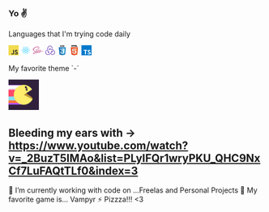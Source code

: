 ### Yo ✌



 Languages that I'm trying code daily

<code><img height="20" src="https://raw.githubusercontent.com/github/explore/80688e429a7d4ef2fca1e82350fe8e3517d3494d/topics/javascript/javascript.png"></code>
<code><img height="20" src="https://raw.githubusercontent.com/github/explore/80688e429a7d4ef2fca1e82350fe8e3517d3494d/topics/react/react.png"></code>
<code><img height="20" src="https://raw.githubusercontent.com/github/explore/80688e429a7d4ef2fca1e82350fe8e3517d3494d/topics/sass/sass.png"></code>
<code><img height="20" src="https://raw.githubusercontent.com/github/explore/80688e429a7d4ef2fca1e82350fe8e3517d3494d/topics/redux/redux.png"></code>
<code><img height="20" src="https://raw.githubusercontent.com/github/explore/80688e429a7d4ef2fca1e82350fe8e3517d3494d/topics/css/css.png"></code>
<code><img height="20" src="https://raw.githubusercontent.com/github/explore/80688e429a7d4ef2fca1e82350fe8e3517d3494d/topics/html/html.png"></code>
<code><img height="20" src="https://raw.githubusercontent.com/github/explore/80688e429a7d4ef2fca1e82350fe8e3517d3494d/topics/typescript/typescript.png"></code>

 My favorite theme `-´

<code><img height="60" src="https://github.com/Pac-Man-Theme/Pac-Man_Theme/blob/main/images/pac-man-theme-vampyrsoda.png"></code>


## Bleeding my ears with ->  https://www.youtube.com/watch?v=_2BuzT5IMAo&list=PLyIFQr1wryPKU_QHC9NxCf7LuFAQtTLf0&index=3


 🔭 I’m currently working with code on ...Freelas and Personal Projects
 👾 My favorite game is...  Vampyr 
 ⚡ Pizzza!!!   <3 
